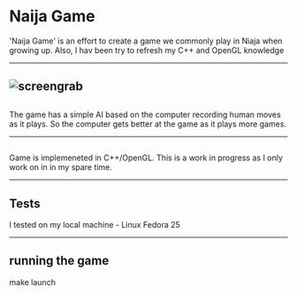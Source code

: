#  Naija Game

'Naija Game' is an effort to create a game we commonly play in Niaja when growing up. Also, I hav been try to refresh my C++ and OpenGL knowledge

---

![screengrab](screengrab?raw=true "screengrab")
---
##

The game has a  simple AI based on the computer recording human moves as it plays. So the computer gets better at the game as it plays more games.

---

## 

Game is implemeneted in C++/OpenGL. This is a work in progress as I only work on in in my spare time.

---

## Tests

I tested on my local machine - Linux Fedora 25 

---

## running the game

make launch



